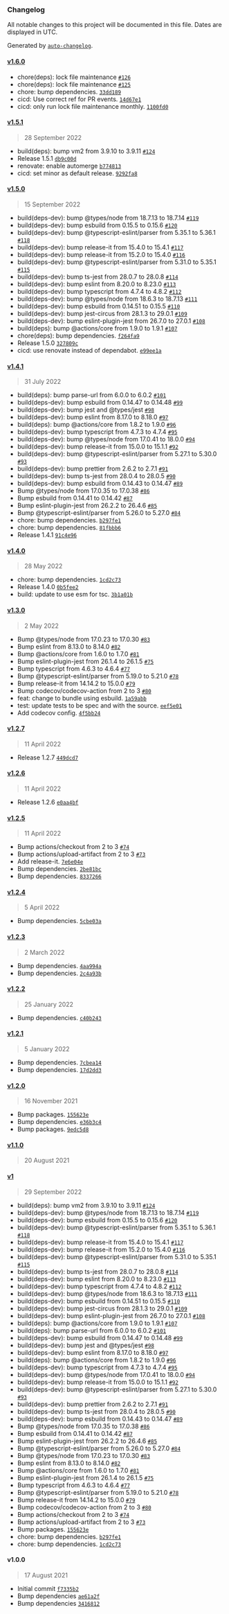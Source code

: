 ### Changelog

All notable changes to this project will be documented in this file. Dates are displayed in UTC.

Generated by [`auto-changelog`](https://github.com/CookPete/auto-changelog).

#### [v1.6.0](https://github.com/Codex-/await-remote-run/compare/v1.5.1...v1.6.0)

- chore(deps): lock file maintenance [`#126`](https://github.com/Codex-/await-remote-run/pull/126)
- chore(deps): lock file maintenance [`#125`](https://github.com/Codex-/await-remote-run/pull/125)
- chore: bump dependencies. [`33dd189`](https://github.com/Codex-/await-remote-run/commit/33dd189fa861b7a9e1615c6a8fe3a396d3fbbb3a)
- cicd: Use correct ref for PR events. [`14d67e1`](https://github.com/Codex-/await-remote-run/commit/14d67e1e77e1b37c90c89186944e0b6f1969c663)
- cicd: only run lock file maintenance monthly. [`1100fd0`](https://github.com/Codex-/await-remote-run/commit/1100fd0fa6f27531d16dab63a13938a318e701fa)

#### [v1.5.1](https://github.com/Codex-/await-remote-run/compare/v1.5.0...v1.5.1)

> 28 September 2022

- build(deps): bump vm2 from 3.9.10 to 3.9.11 [`#124`](https://github.com/Codex-/await-remote-run/pull/124)
- Release 1.5.1 [`db9c00d`](https://github.com/Codex-/await-remote-run/commit/db9c00de54521df58adabc58d78b3d0182963912)
- renovate: enable automerge [`b774813`](https://github.com/Codex-/await-remote-run/commit/b7748139e3c2b545612232b7a45af1d4f58187c9)
- cicd: set minor as default release. [`9292fa8`](https://github.com/Codex-/await-remote-run/commit/9292fa828233fc898a4198ebeeb24b4522ea5be8)

#### [v1.5.0](https://github.com/Codex-/await-remote-run/compare/v1.4.1...v1.5.0)

> 15 September 2022

- build(deps-dev): bump @types/node from 18.7.13 to 18.7.14 [`#119`](https://github.com/Codex-/await-remote-run/pull/119)
- build(deps-dev): bump esbuild from 0.15.5 to 0.15.6 [`#120`](https://github.com/Codex-/await-remote-run/pull/120)
- build(deps-dev): bump @typescript-eslint/parser from 5.35.1 to 5.36.1 [`#118`](https://github.com/Codex-/await-remote-run/pull/118)
- build(deps-dev): bump release-it from 15.4.0 to 15.4.1 [`#117`](https://github.com/Codex-/await-remote-run/pull/117)
- build(deps-dev): bump release-it from 15.2.0 to 15.4.0 [`#116`](https://github.com/Codex-/await-remote-run/pull/116)
- build(deps-dev): bump @typescript-eslint/parser from 5.31.0 to 5.35.1 [`#115`](https://github.com/Codex-/await-remote-run/pull/115)
- build(deps-dev): bump ts-jest from 28.0.7 to 28.0.8 [`#114`](https://github.com/Codex-/await-remote-run/pull/114)
- build(deps-dev): bump eslint from 8.20.0 to 8.23.0 [`#113`](https://github.com/Codex-/await-remote-run/pull/113)
- build(deps-dev): bump typescript from 4.7.4 to 4.8.2 [`#112`](https://github.com/Codex-/await-remote-run/pull/112)
- build(deps-dev): bump @types/node from 18.6.3 to 18.7.13 [`#111`](https://github.com/Codex-/await-remote-run/pull/111)
- build(deps-dev): bump esbuild from 0.14.51 to 0.15.5 [`#110`](https://github.com/Codex-/await-remote-run/pull/110)
- build(deps-dev): bump jest-circus from 28.1.3 to 29.0.1 [`#109`](https://github.com/Codex-/await-remote-run/pull/109)
- build(deps-dev): bump eslint-plugin-jest from 26.7.0 to 27.0.1 [`#108`](https://github.com/Codex-/await-remote-run/pull/108)
- build(deps): bump @actions/core from 1.9.0 to 1.9.1 [`#107`](https://github.com/Codex-/await-remote-run/pull/107)
- chore(deps): bump dependencies. [`f264fa9`](https://github.com/Codex-/await-remote-run/commit/f264fa9bdf1ab74d6c7ebecae5e64a6dd63663a8)
- Release 1.5.0 [`327809c`](https://github.com/Codex-/await-remote-run/commit/327809c8896d83ee6670a4a8b2121e7eb6c7bc64)
- cicd: use renovate instead of dependabot. [`e99ee1a`](https://github.com/Codex-/await-remote-run/commit/e99ee1af940e8bf925ab49bb1d4124ca1e1ad64e)

#### [v1.4.1](https://github.com/Codex-/await-remote-run/compare/v1.4.0...v1.4.1)

> 31 July 2022

- build(deps): bump parse-url from 6.0.0 to 6.0.2 [`#101`](https://github.com/Codex-/await-remote-run/pull/101)
- build(deps-dev): bump esbuild from 0.14.47 to 0.14.48 [`#99`](https://github.com/Codex-/await-remote-run/pull/99)
- build(deps-dev): bump jest and @types/jest [`#98`](https://github.com/Codex-/await-remote-run/pull/98)
- build(deps-dev): bump eslint from 8.17.0 to 8.18.0 [`#97`](https://github.com/Codex-/await-remote-run/pull/97)
- build(deps): bump @actions/core from 1.8.2 to 1.9.0 [`#96`](https://github.com/Codex-/await-remote-run/pull/96)
- build(deps-dev): bump typescript from 4.7.3 to 4.7.4 [`#95`](https://github.com/Codex-/await-remote-run/pull/95)
- build(deps-dev): bump @types/node from 17.0.41 to 18.0.0 [`#94`](https://github.com/Codex-/await-remote-run/pull/94)
- build(deps-dev): bump release-it from 15.0.0 to 15.1.1 [`#92`](https://github.com/Codex-/await-remote-run/pull/92)
- build(deps-dev): bump @typescript-eslint/parser from 5.27.1 to 5.30.0 [`#93`](https://github.com/Codex-/await-remote-run/pull/93)
- build(deps-dev): bump prettier from 2.6.2 to 2.7.1 [`#91`](https://github.com/Codex-/await-remote-run/pull/91)
- build(deps-dev): bump ts-jest from 28.0.4 to 28.0.5 [`#90`](https://github.com/Codex-/await-remote-run/pull/90)
- build(deps-dev): bump esbuild from 0.14.43 to 0.14.47 [`#89`](https://github.com/Codex-/await-remote-run/pull/89)
- Bump @types/node from 17.0.35 to 17.0.38 [`#86`](https://github.com/Codex-/await-remote-run/pull/86)
- Bump esbuild from 0.14.41 to 0.14.42 [`#87`](https://github.com/Codex-/await-remote-run/pull/87)
- Bump eslint-plugin-jest from 26.2.2 to 26.4.6 [`#85`](https://github.com/Codex-/await-remote-run/pull/85)
- Bump @typescript-eslint/parser from 5.26.0 to 5.27.0 [`#84`](https://github.com/Codex-/await-remote-run/pull/84)
- chore: bump dependencies. [`b297fe1`](https://github.com/Codex-/await-remote-run/commit/b297fe13292118d02284c22efae945c0350573a7)
- chore: bump dependencies. [`81fbbb6`](https://github.com/Codex-/await-remote-run/commit/81fbbb61eb0aad92490e4f464dc16244c6ec2785)
- Release 1.4.1 [`91c4e96`](https://github.com/Codex-/await-remote-run/commit/91c4e962db3b607d6ba25554b321715c7c530a3b)

#### [v1.4.0](https://github.com/Codex-/await-remote-run/compare/v1.3.0...v1.4.0)

> 28 May 2022

- chore: bump dependencies. [`1cd2c73`](https://github.com/Codex-/await-remote-run/commit/1cd2c731e1200a93ff8339356aa7fc7a285513c5)
- Release 1.4.0 [`0b5fee2`](https://github.com/Codex-/await-remote-run/commit/0b5fee29bd0b9214ca2eae3a9e7bd68d9620c25b)
- build: update to use esm for tsc. [`3b1a01b`](https://github.com/Codex-/await-remote-run/commit/3b1a01ba3ff9420e4294146dead425b820a08ce5)

#### [v1.3.0](https://github.com/Codex-/await-remote-run/compare/v1.2.7...v1.3.0)

> 2 May 2022

- Bump @types/node from 17.0.23 to 17.0.30 [`#83`](https://github.com/Codex-/await-remote-run/pull/83)
- Bump eslint from 8.13.0 to 8.14.0 [`#82`](https://github.com/Codex-/await-remote-run/pull/82)
- Bump @actions/core from 1.6.0 to 1.7.0 [`#81`](https://github.com/Codex-/await-remote-run/pull/81)
- Bump eslint-plugin-jest from 26.1.4 to 26.1.5 [`#75`](https://github.com/Codex-/await-remote-run/pull/75)
- Bump typescript from 4.6.3 to 4.6.4 [`#77`](https://github.com/Codex-/await-remote-run/pull/77)
- Bump @typescript-eslint/parser from 5.19.0 to 5.21.0 [`#78`](https://github.com/Codex-/await-remote-run/pull/78)
- Bump release-it from 14.14.2 to 15.0.0 [`#79`](https://github.com/Codex-/await-remote-run/pull/79)
- Bump codecov/codecov-action from 2 to 3 [`#80`](https://github.com/Codex-/await-remote-run/pull/80)
- feat: change to bundle using esbuild. [`1a59abb`](https://github.com/Codex-/await-remote-run/commit/1a59abb4301ba91c1334a15e02b659053360d73d)
- test: update tests to be spec and with the source. [`eef5e01`](https://github.com/Codex-/await-remote-run/commit/eef5e01b4c81fdb626675dfaccc24030aa57321a)
- Add codecov config. [`4f5bb24`](https://github.com/Codex-/await-remote-run/commit/4f5bb2499941ff98674d086c1d24e3726c5dfdd5)

#### [v1.2.7](https://github.com/Codex-/await-remote-run/compare/v1.2.6...v1.2.7)

> 11 April 2022

- Release 1.2.7 [`449dcd7`](https://github.com/Codex-/await-remote-run/commit/449dcd7f16c55caed968041eef5f3f80d54749f7)

#### [v1.2.6](https://github.com/Codex-/await-remote-run/compare/v1.2.5...v1.2.6)

> 11 April 2022

- Release 1.2.6 [`e0aa4bf`](https://github.com/Codex-/await-remote-run/commit/e0aa4bf778d8c7cadf17965b04b1d0de05befa95)

#### [v1.2.5](https://github.com/Codex-/await-remote-run/compare/v1.2.4...v1.2.5)

> 11 April 2022

- Bump actions/checkout from 2 to 3 [`#74`](https://github.com/Codex-/await-remote-run/pull/74)
- Bump actions/upload-artifact from 2 to 3 [`#73`](https://github.com/Codex-/await-remote-run/pull/73)
- Add release-it. [`7e6e04e`](https://github.com/Codex-/await-remote-run/commit/7e6e04ea55aeeb33b9c4e4a587cc53c9c8af25f8)
- Bump dependencies. [`2be81bc`](https://github.com/Codex-/await-remote-run/commit/2be81bcc20a8b950735744d3b601477457f925f0)
- Bump dependencies. [`8337266`](https://github.com/Codex-/await-remote-run/commit/8337266c0a644f635febc10633cfd487e52041cc)

#### [v1.2.4](https://github.com/Codex-/await-remote-run/compare/v1.2.3...v1.2.4)

> 5 April 2022

- Bump dependencies. [`5cbe03a`](https://github.com/Codex-/await-remote-run/commit/5cbe03a4b35298a7fc52ccf5c17399778e9750aa)

#### [v1.2.3](https://github.com/Codex-/await-remote-run/compare/v1.2.2...v1.2.3)

> 2 March 2022

- Bump dependencies. [`4aa994a`](https://github.com/Codex-/await-remote-run/commit/4aa994a0c8a07ee76aaecd3e142a3d71208d4711)
- Bump dependencies. [`2c4a93b`](https://github.com/Codex-/await-remote-run/commit/2c4a93bd42a85b0312ad37bb5de49df34fb376ec)

#### [v1.2.2](https://github.com/Codex-/await-remote-run/compare/v1.2.1...v1.2.2)

> 25 January 2022

- Bump dependencies. [`c40b243`](https://github.com/Codex-/await-remote-run/commit/c40b243c92e43ac92f9399faeaa7c20f6b1edbfd)

#### [v1.2.1](https://github.com/Codex-/await-remote-run/compare/v1.2.0...v1.2.1)

> 5 January 2022

- Bump dependencies. [`7cbea14`](https://github.com/Codex-/await-remote-run/commit/7cbea14d138952dcc826050709c42327c4411c15)
- Bump dependencies. [`17d2dd3`](https://github.com/Codex-/await-remote-run/commit/17d2dd34ea64db2e5aec58058959bc739d5de23e)

#### [v1.2.0](https://github.com/Codex-/await-remote-run/compare/v1.1.0...v1.2.0)

> 16 November 2021

- Bump packages. [`155623e`](https://github.com/Codex-/await-remote-run/commit/155623e722f36fbb0b9d3947a1c36b4ab9403d84)
- Bump dependencies. [`e36b3c4`](https://github.com/Codex-/await-remote-run/commit/e36b3c4a7898bf551687527e069cae7942c081d1)
- Bump packages. [`9edc5d8`](https://github.com/Codex-/await-remote-run/commit/9edc5d8adff6b7e7d68df41f30f60844df01f0dc)

#### [v1.1.0](https://github.com/Codex-/await-remote-run/compare/v1...v1.1.0)

> 20 August 2021

#### [v1](https://github.com/Codex-/await-remote-run/compare/v1.0.0...v1)

> 29 September 2022

- build(deps): bump vm2 from 3.9.10 to 3.9.11 [`#124`](https://github.com/Codex-/await-remote-run/pull/124)
- build(deps-dev): bump @types/node from 18.7.13 to 18.7.14 [`#119`](https://github.com/Codex-/await-remote-run/pull/119)
- build(deps-dev): bump esbuild from 0.15.5 to 0.15.6 [`#120`](https://github.com/Codex-/await-remote-run/pull/120)
- build(deps-dev): bump @typescript-eslint/parser from 5.35.1 to 5.36.1 [`#118`](https://github.com/Codex-/await-remote-run/pull/118)
- build(deps-dev): bump release-it from 15.4.0 to 15.4.1 [`#117`](https://github.com/Codex-/await-remote-run/pull/117)
- build(deps-dev): bump release-it from 15.2.0 to 15.4.0 [`#116`](https://github.com/Codex-/await-remote-run/pull/116)
- build(deps-dev): bump @typescript-eslint/parser from 5.31.0 to 5.35.1 [`#115`](https://github.com/Codex-/await-remote-run/pull/115)
- build(deps-dev): bump ts-jest from 28.0.7 to 28.0.8 [`#114`](https://github.com/Codex-/await-remote-run/pull/114)
- build(deps-dev): bump eslint from 8.20.0 to 8.23.0 [`#113`](https://github.com/Codex-/await-remote-run/pull/113)
- build(deps-dev): bump typescript from 4.7.4 to 4.8.2 [`#112`](https://github.com/Codex-/await-remote-run/pull/112)
- build(deps-dev): bump @types/node from 18.6.3 to 18.7.13 [`#111`](https://github.com/Codex-/await-remote-run/pull/111)
- build(deps-dev): bump esbuild from 0.14.51 to 0.15.5 [`#110`](https://github.com/Codex-/await-remote-run/pull/110)
- build(deps-dev): bump jest-circus from 28.1.3 to 29.0.1 [`#109`](https://github.com/Codex-/await-remote-run/pull/109)
- build(deps-dev): bump eslint-plugin-jest from 26.7.0 to 27.0.1 [`#108`](https://github.com/Codex-/await-remote-run/pull/108)
- build(deps): bump @actions/core from 1.9.0 to 1.9.1 [`#107`](https://github.com/Codex-/await-remote-run/pull/107)
- build(deps): bump parse-url from 6.0.0 to 6.0.2 [`#101`](https://github.com/Codex-/await-remote-run/pull/101)
- build(deps-dev): bump esbuild from 0.14.47 to 0.14.48 [`#99`](https://github.com/Codex-/await-remote-run/pull/99)
- build(deps-dev): bump jest and @types/jest [`#98`](https://github.com/Codex-/await-remote-run/pull/98)
- build(deps-dev): bump eslint from 8.17.0 to 8.18.0 [`#97`](https://github.com/Codex-/await-remote-run/pull/97)
- build(deps): bump @actions/core from 1.8.2 to 1.9.0 [`#96`](https://github.com/Codex-/await-remote-run/pull/96)
- build(deps-dev): bump typescript from 4.7.3 to 4.7.4 [`#95`](https://github.com/Codex-/await-remote-run/pull/95)
- build(deps-dev): bump @types/node from 17.0.41 to 18.0.0 [`#94`](https://github.com/Codex-/await-remote-run/pull/94)
- build(deps-dev): bump release-it from 15.0.0 to 15.1.1 [`#92`](https://github.com/Codex-/await-remote-run/pull/92)
- build(deps-dev): bump @typescript-eslint/parser from 5.27.1 to 5.30.0 [`#93`](https://github.com/Codex-/await-remote-run/pull/93)
- build(deps-dev): bump prettier from 2.6.2 to 2.7.1 [`#91`](https://github.com/Codex-/await-remote-run/pull/91)
- build(deps-dev): bump ts-jest from 28.0.4 to 28.0.5 [`#90`](https://github.com/Codex-/await-remote-run/pull/90)
- build(deps-dev): bump esbuild from 0.14.43 to 0.14.47 [`#89`](https://github.com/Codex-/await-remote-run/pull/89)
- Bump @types/node from 17.0.35 to 17.0.38 [`#86`](https://github.com/Codex-/await-remote-run/pull/86)
- Bump esbuild from 0.14.41 to 0.14.42 [`#87`](https://github.com/Codex-/await-remote-run/pull/87)
- Bump eslint-plugin-jest from 26.2.2 to 26.4.6 [`#85`](https://github.com/Codex-/await-remote-run/pull/85)
- Bump @typescript-eslint/parser from 5.26.0 to 5.27.0 [`#84`](https://github.com/Codex-/await-remote-run/pull/84)
- Bump @types/node from 17.0.23 to 17.0.30 [`#83`](https://github.com/Codex-/await-remote-run/pull/83)
- Bump eslint from 8.13.0 to 8.14.0 [`#82`](https://github.com/Codex-/await-remote-run/pull/82)
- Bump @actions/core from 1.6.0 to 1.7.0 [`#81`](https://github.com/Codex-/await-remote-run/pull/81)
- Bump eslint-plugin-jest from 26.1.4 to 26.1.5 [`#75`](https://github.com/Codex-/await-remote-run/pull/75)
- Bump typescript from 4.6.3 to 4.6.4 [`#77`](https://github.com/Codex-/await-remote-run/pull/77)
- Bump @typescript-eslint/parser from 5.19.0 to 5.21.0 [`#78`](https://github.com/Codex-/await-remote-run/pull/78)
- Bump release-it from 14.14.2 to 15.0.0 [`#79`](https://github.com/Codex-/await-remote-run/pull/79)
- Bump codecov/codecov-action from 2 to 3 [`#80`](https://github.com/Codex-/await-remote-run/pull/80)
- Bump actions/checkout from 2 to 3 [`#74`](https://github.com/Codex-/await-remote-run/pull/74)
- Bump actions/upload-artifact from 2 to 3 [`#73`](https://github.com/Codex-/await-remote-run/pull/73)
- Bump packages. [`155623e`](https://github.com/Codex-/await-remote-run/commit/155623e722f36fbb0b9d3947a1c36b4ab9403d84)
- chore: bump dependencies. [`b297fe1`](https://github.com/Codex-/await-remote-run/commit/b297fe13292118d02284c22efae945c0350573a7)
- chore: bump dependencies. [`1cd2c73`](https://github.com/Codex-/await-remote-run/commit/1cd2c731e1200a93ff8339356aa7fc7a285513c5)

#### v1.0.0

> 17 August 2021

- Initial commit [`f7335b2`](https://github.com/Codex-/await-remote-run/commit/f7335b28900d64080f6a5dec1372161b98765ccf)
- Bump dependencies [`ae61a2f`](https://github.com/Codex-/await-remote-run/commit/ae61a2fac8f77eb1879117597158a973458bfd8f)
- Bump dependencies [`3416812`](https://github.com/Codex-/await-remote-run/commit/3416812123460ff677547bf5a742afe2a1f7d841)

